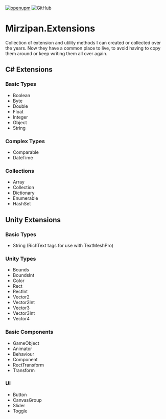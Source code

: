 [![openupm](https://img.shields.io/npm/v/net.mirzipan.extensions?label=openupm&registry_uri=https://package.openupm.com)](https://openupm.com/packages/net.mirzipan.extensions/) ![GitHub](https://img.shields.io/github/license/Mirzipan/Mirzipan.Extensions)

# Mirzipan.Extensions

Collection of extension and utility methods I can created or collected over the years. Now they have a common place to live, to avoid having to copy them around or keep writing them all over again.

## C# Extensions

### Basic Types
- Boolean
- Byte
- Double
- Float
- Integer
- Object
- String

### Complex Types
- Comparable
- DateTime

### Collections
- Array
- Collection
- Dictionary
- Enumerable
- HashSet

## Unity Extensions

### Basic Types
- String (RichText tags for use with TextMeshPro)

### Unity Types
- Bounds
- BoundsInt
- Color
- Rect
- RectInt
- Vector2
- Vector2Int
- Vector3
- Vector3Int
- Vector4

### Basic Components
- GameObject
- Animator
- Behaviour
- Component
- RectTransform
- Transform

### UI
- Button
- CanvasGroup
- Slider
- Toggle
